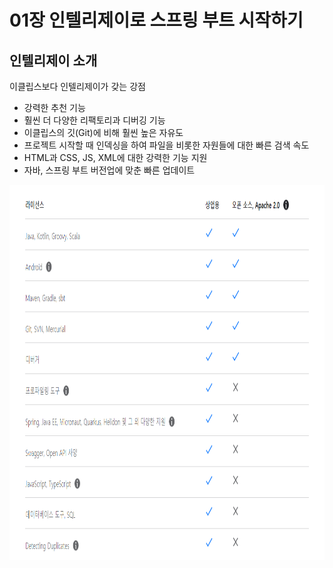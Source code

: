 01장 인텔리제이로 스프링 부트 시작하기
================================

인텔리제이 소개
---------------

이클립스보다 인텔리제이가 갖는 강점
- 강력한 추천 기능
- 훨씬 더 다양한 리팩토리과 디버깅 기능
- 이클립스의 깃(Git)에 비해 훨씬 높은 자유도
- 프로젝트 시작할 때 인덱싱을 하여 파일을 비롯한 자원들에 대한 빠른 검색 속도
- HTML과 CSS, JS, XML에 대한 강력한 기능 지원
- 자바, 스프링 부트 버전업에 맞춘 빠른 업데이트

<p align="center"><img src="./images/intelij.jpg" width="1000px" height="600px" title="px(픽셀) 크기 설정" alt="인텔리제이 유료, 무료 차이"></img><br/></p>